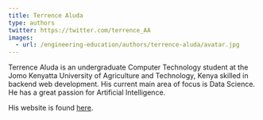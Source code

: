 ```yaml
---
title: Terrence Aluda
type: authors
twitter: https://twitter.com/terrence_AA
images:
  - url: /engineering-education/authors/terrence-aluda/avatar.jpg 
---
```

Terrence Aluda is an undergraduate Computer Technology student at the Jomo Kenyatta University of Agriculture and Technology, Kenya skilled in backend web development. His current main area of focus is Data Science. 
He has a great passion for Artificial Intelligence.

His website is found [here](https://www.terrence-aluda.com/).

